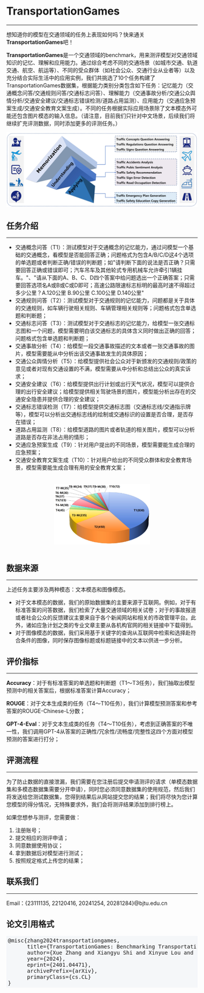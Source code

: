 # TransportationGames

---

想知道你的模型在交通领域的任务上表现如何吗？快来通关**TransportationGames**吧！

**TransportationGames**是一个交通领域的benchmark，用来测评模型对交通领域知识的记忆、理解和应用能力。通过综合考虑不同的交通场景（如城市交通、轨道交通、航空、航运等）、不同的受众群体（如社会公众、交通行业从业者等）以及充分结合实际生活中的应用实例，我们共挑选了10个任务构建了TransportationGames数据集，根据能力类别分类包含如下任务：记忆能力（交通概念问答/交通规则问答/交通标志问答）、理解能力（交通事故分析/交通公众舆情分析/交通安全建议/交通标志错误检测/道路占用监测）、应用能力（交通应急预案生成/交通安全教育文案生成）。不同的任务根据实际应用场景除了文本模态外可能还包含图片模态的输入信息。（请注意，目前我们只针对中文场景，后续我们将继续扩充评测数据，同时添加更多的评测任务。）

 <!-- ![](./static/figures/p1-v3.jpeg) -->

<img src="./static/figures/p1-v3.jpeg" style="max-width:100%">

## 任务介绍

---

- 交通概念问答（T1）：测试模型对于交通概念的记忆能力，通过问模型一个基础的交通概念，看模型是否能回答正确；问题格式为包含A/B/C/D这4个选项的单选题或者判断正确/错误的判断题；如"请判断下面的说法是否正确？只需要回答正确或错误即可；汽车吊车及其他轮式专用机械车允许牵引1辆挂车。"、"请从下面的A、B、C、D四个答案中给问题选出一个正确答案；只需要回答选项名A或B或C或D即可；高速公路限速标志标明的最高时速不得超过多少公里？A.120公里 B.90公里 C.100公里 D.140公里"
- 交通规则问答（T2）：测试模型对于交通规则的记忆能力，问题都是关于具体的交通规则，如车辆行驶相关规则、车辆管理相关规则等；问题格式包含单选题和判断题；
- 交通标志问答（T3）：测试模型对于交通标志的记忆能力，给模型一张交通标志图和一个问题，模型需要明白该交通标志的具体含义同时做出正确的回答；问题格式包含单选题和判断题；
- 交通事故分析（T4）：给模型一段交通事故描述的文本或者一张交通事故的图片，模型需要能从中分析出该交通事故发生的具体原因；
- 交通公众舆情分析（T5）：给模型提供社会公众对于新颁发的交通规则/政策的意见或者对现有交通设置的不满，模型需要从中分析和总结出公众的真实诉求；
- 交通安全建议（T6）：给模型提供出行计划或出行天气状况，模型可以提供合理的出行安全建议；给模型提供相关驾驶场景的图片，模型能分析出存在的交通安全隐患并提供合理的安全建议；
- 交通标志错误检测（T7）：给模型提供交通标志图（交通标志线/交通指示牌等），模型可以分析出交通标志线的绘制或交通标识的设置是否合理，是否存在错误；
- 道路占用监测（T8）：给模型道路的图片或者轨道的相关图片，模型可以分析道路是否存在非法占用的情形；
- 交通应急预案生成（T9）：针对用户提出的不同场景，模型需要能生成合理的应急预案；
- 交通安全教育文案生成（T10）：针对用户给出的不同受众群体和安全教育场景，模型需要能生成合理有用的安全教育文案；

<img src="./static/figures/P2-v3.jpeg" style="max-width:100%; scale:50%; display:block; margin-left:auto; margin-right:auto; margin-top:-12%; margin-bottom: -12.5%">

## 数据来源

---

上述任务主要涉及两种模态：文本模态和图像模态。

- 对于文本模态的数据，我们的原始数据集的主要来源于互联网。例如，对于有标准答案的问答数据，我们检索了大量交通领域的相关试卷；对于的事故报道或者社会公众的反馈建议主要来自于各个新闻网站和相关的市政管理平台。此外，诸如应急计划之类的专业文章主要从各机构官网的相关链接中下载得到。
- 对于图像模态的数据，我们采用基于关键字的查询从互联网中检索和选择赴符合条件的图像，同时保存图像标题或标题链接中的文本以供进一步分析。

## 评价指标

---

**Accuracy**：对于有标准答案的单选题和判断题（T1～T3任务），我们抽取出模型预测中的相关答案后，根据标准答案计算Accuracy；

**ROUGE**：对于文本生成类的任务（T4～T10任务），我们计算模型预测答案和参考答案的ROUGE-Chinese-L分数；

**GPT-4-Eval**：对于文本生成类的任务（T4～T10任务），考虑到正确答案的不唯一性，我们调用GPT-4从答案的正确性/冗余性/流畅度/完整性这四个方面对模型预测的答案进行打分；

## 评测流程

---

为了防止数据的直接泄漏，我们需要在您注册后提交申请测评的请求（单模态数据集和多模态数据集需要分开申请），同时您必须同意数据集的使用规范，然后我们将发送给您测试数据集，您得到结果后从网站提交您的结果；我们将尽快为您计算您模型的得分情况，无特殊要求外，我们会将测评结果添加到排行榜上。

如果您想参与测评，您需要做：

1. 注册账号；
2. 提交相应的测评申请；
3. 同意数据使用协议；
4. 拿到数据后对模型进行测试；
5. 按照规定格式上传您的结果；

## 联系我们

---

Email：{23111135, 22120416, 20241254, 20281284}@bjtu.edu.cn

## 论文引用格式

<div style="width:100%; height:auto; overflow:hidden; background-color: #f5f7f9" >
<pre style="margin:4px">
@misc{zhang2024transportationgames,
      title={TransportationGames: Benchmarking Transportation Knowledge of (Multimodal) Large Language Models}, 
      author={Xue Zhang and Xiangyu Shi and Xinyue Lou and Rui Qi and Yufeng Chen and Jinan Xu and Wenjuan Han},
      year={2024},
      eprint={2401.04471},
      archivePrefix={arXiv},
      primaryClass={cs.CL}
}
</pre>
</div>
